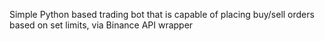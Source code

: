 Simple Python based trading bot that is capable of placing buy/sell orders based on set limits, via Binance API wrapper

